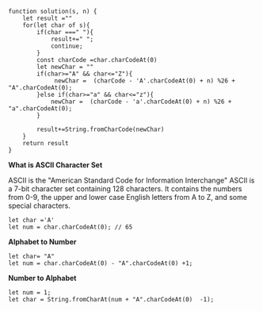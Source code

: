 ```
function solution(s, n) {
    let result =""
    for(let char of s){
        if(char ===" "){
            result+=" ";
            continue;
        }
        const charCode =char.charCodeAt(0)
        let newChar = ""
        if(char>="A" && char<="Z"){
             newChar =  (charCode - 'A'.charCodeAt(0) + n) %26 + "A".charCodeAt(0);
        }else if(char>="a" && char<="z"){
            newChar =  (charCode - 'a'.charCodeAt(0) + n) %26 + "a".charCodeAt(0);
        }

        result+=String.fromCharCode(newChar)
    }
    return result
}
```

**What is ASCII Character Set**

ASCII is the "American Standard Code for Information Interchange"
ASCII is a 7-bit character set containing 128 characters.
It contains the numbers from 0-9, the upper and lower case English letters from A to Z, and some special characters.


```
let char ='A'
let num = char.charCodeAt(0); // 65
```

**Alphabet to Number**
```
let char= "A"
let num = char.charCodeAt(0) - "A".charCodeAt(0) +1;
```

**Number to  Alphabet**
```
let num = 1;
let char = String.fromCharAt(num + "A".charCodeAt(0)  -1);
```